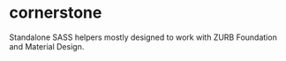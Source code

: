 # cornerstone
Standalone SASS helpers mostly designed to work with ZURB Foundation and Material Design.
